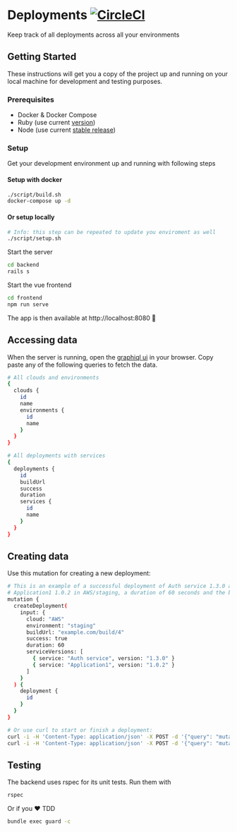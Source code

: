 # Deployments [![CircleCI](https://circleci.com/gh/joinez/deployments.svg?style=svg)](https://circleci.com/gh/joinez/deployments)

Keep track of all deployments across all your environments

## Getting Started

These instructions will get you a copy of the project up and running on your
local machine for development and testing purposes.

### Prerequisites

- Docker & Docker Compose
- Ruby (use current [version](backend/.ruby-version))
- Node (use current [stable release](https://nodejs.org/en/about/releases/))

### Setup

Get your development environment up and running with following steps

#### Setup with docker
```sh
./script/build.sh
docker-compose up -d
```
#### Or setup locally
```sh
# Info: this step can be repeated to update you enviroment as well
./script/setup.sh
```
Start the server
```sh
cd backend
rails s
```
Start the vue frontend
```sh
cd frontend
npm run serve
```
The app is then available at http://localhost:8080 🎉

## Accessing data

When the server is running, open the [graphiql ui](http://localhost:3000/graphiql) in your browser. Copy paste any of the following queries to fetch the data.

```sh
# All clouds and environments
{
  clouds {
    id
    name
    environments {
      id
      name
    }
  }
}

# All deployments with services
{
  deployments {
    id
    buildUrl
    success
    duration
    services {
      id
      name
    }
  }
}
```

## Creating data

Use this mutation for creating a new deployment:

```sh
# This is an example of a successful deployment of Auth service 1.3.0 and
# Application1 1.0.2 in AWS/staging, a duration of 60 seconds and the build URL
mutation {
  createDeployment(
    input: {
      cloud: "AWS"
      environment: "staging"
      buildUrl: "example.com/build/4"
      success: true
      duration: 60
      serviceVersions: [
        { service: "Auth service", version: "1.3.0" }
        { service: "Application1", version: "1.0.2" }
      ]
    }
  ) {
    deployment {
      id
    }
  }
}

# Or use curl to start or finish a deployment:
curl -i -H 'Content-Type: application/json' -X POST -d '{"query": "mutation { startDeployment(input: { service: \"Application 3\", buildId: \"1\" }) { deployment { id } } }"}' localhost:3000/graphql
curl -i -H 'Content-Type: application/json' -X POST -d '{"query": "mutation { finishDeployment(input: { service: \"Application 3\", buildId: \"1\" }) { deployment { id } } }"}' localhost:3000/graphql
```

## Testing

The backend uses rspec for its unit tests. Run them with

```sh
rspec
```

Or if you️ ❤️  TDD

```sh
bundle exec guard -c
```
